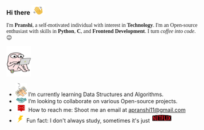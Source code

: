 ### Hi there <img src='assets/hey.gif' width='35px' height='25px'>

<p style="font-family:Georgia">
I'm <b>Pranshi</b>, a self-motivated individual with interest in <b>Technology</b>. I'm an Open-source enthusiast with skills in <b>Python</b>, <b>C</b>, and <b>Frontend Development</b>. I turn <em>coffee into code</em>. 😉
</p>

<img src='assets/code.gif' width='65px' height='80px'>

- <img src='assets/dsa.gif' width='30px' height='35px'>  I’m currently learning Data Structures and Algorithms.
- <img src='assets/collaborate.gif' width='30px' height='15px'> I’m looking to collaborate on various Open-source projects.
- <img src='assets/mail.gif' width='30px' height='20px'>  How to reach me: Shoot me an email at apranshi11@gmail.com
- <img src='assets/fun.gif' width='25px' height='20px'> Fun fact: I don't always study, sometimes it's just <img src='assets/netflix.gif' width='55px' height='25px'>
